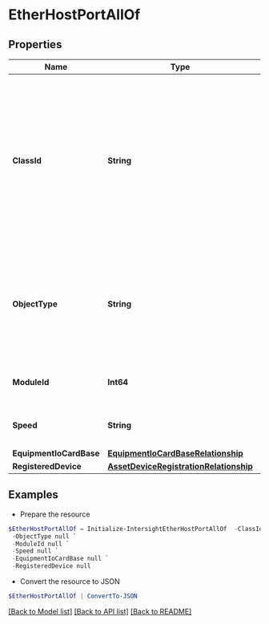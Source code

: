 # EtherHostPortAllOf
## Properties

Name | Type | Description | Notes
------------ | ------------- | ------------- | -------------
**ClassId** | **String** | The fully-qualified name of the instantiated, concrete type. This property is used as a discriminator to identify the type of the payload when marshaling and unmarshaling data. | [default to "ether.HostPort"]
**ObjectType** | **String** | The fully-qualified name of the instantiated, concrete type. The value should be the same as the &#39;ClassId&#39; property. | [default to "ether.HostPort"]
**ModuleId** | **Int64** | Fabric extender identifier for this port. | [optional] 
**Speed** | **String** | Host Port Speed of IO card or fabric extender. | [optional] [readonly] 
**EquipmentIoCardBase** | [**EquipmentIoCardBaseRelationship**](EquipmentIoCardBaseRelationship.md) |  | [optional] 
**RegisteredDevice** | [**AssetDeviceRegistrationRelationship**](AssetDeviceRegistrationRelationship.md) |  | [optional] 

## Examples

- Prepare the resource
```powershell
$EtherHostPortAllOf = Initialize-IntersightEtherHostPortAllOf  -ClassId null `
 -ObjectType null `
 -ModuleId null `
 -Speed null `
 -EquipmentIoCardBase null `
 -RegisteredDevice null
```

- Convert the resource to JSON
```powershell
$EtherHostPortAllOf | ConvertTo-JSON
```

[[Back to Model list]](../README.md#documentation-for-models) [[Back to API list]](../README.md#documentation-for-api-endpoints) [[Back to README]](../README.md)


